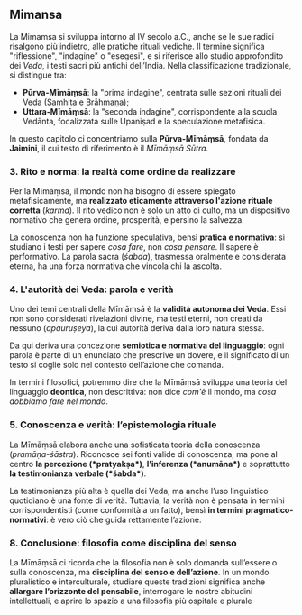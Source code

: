 ## Mimansa







La Mimamsa si sviluppa intorno al IV secolo a.C., anche se le sue radici risalgono più indietro, alle pratiche rituali vediche. Il termine significa "riflessione", "indagine" o "esegesi", e si riferisce allo studio approfondito dei *Veda*, i testi sacri più antichi dell’India. Nella classificazione tradizionale, si distingue tra:

- **Pūrva-Mīmāṃsā**: la "prima indagine", centrata sulle sezioni rituali dei Veda (Samhita e Brāhmaṇa);
- **Uttara-Mīmāṃsā**: la "seconda indagine", corrispondente alla scuola Vedānta, focalizzata sulle Upaniṣad e la speculazione metafisica.

In questo capitolo ci concentriamo sulla **Pūrva-Mīmāṃsā**, fondata da **Jaimini**, il cui testo di riferimento è il *Mīmāṃsā Sūtra*.

### 3. Rito e norma: la realtà come ordine da realizzare

Per la Mīmāṃsā, il mondo non ha bisogno di essere spiegato metafisicamente, ma **realizzato eticamente attraverso l'azione rituale corretta** (*karma*). Il rito vedico non è solo un atto di culto, ma un dispositivo normativo che genera ordine, prosperità, e persino la salvezza.

La conoscenza non ha funzione speculativa, bensì **pratica e normativa**: si studiano i testi per sapere *cosa fare*, non *cosa pensare*. Il sapere è performativo. La parola sacra (*śabda*), trasmessa oralmente e considerata eterna, ha una forza normativa che vincola chi la ascolta.

### 4. L'autorità dei Veda: parola e verità

Uno dei temi centrali della Mīmāṃsā è la **validità autonoma dei Veda**. Essi non sono considerati rivelazioni divine, ma testi eterni, non creati da nessuno (*apauruṣeya*), la cui autorità deriva dalla loro natura stessa.

Da qui deriva una concezione **semiotica e normativa del linguaggio**: ogni parola è parte di un enunciato che prescrive un dovere, e il significato di un testo si coglie solo nel contesto dell’azione che comanda.

In termini filosofici, potremmo dire che la Mīmāṃsā sviluppa una teoria del linguaggio **deontica**, non descrittiva: non dice *com'è* il mondo, ma *cosa dobbiamo fare nel mondo*.

### 5. Conoscenza e verità: l’epistemologia rituale

La Mīmāṃsā elabora anche una sofisticata teoria della conoscenza (*pramāṇa-śāstra*). Riconosce sei fonti valide di conoscenza, ma pone al centro **la percezione (\*pratyakṣa\*)**, **l’inferenza (\*anumāna\*)** e soprattutto **la testimonianza verbale (\*śabda\*)**.

La testimonianza più alta è quella dei Veda, ma anche l’uso linguistico quotidiano è una fonte di verità. Tuttavia, la verità non è pensata in termini corrispondentisti (come conformità a un fatto), bensì **in termini pragmatico-normativi**: è vero ciò che guida rettamente l’azione.



### 8. Conclusione: filosofia come disciplina del senso

La Mīmāṃsā ci ricorda che la filosofia non è solo domanda sull’essere o sulla conoscenza, ma **disciplina del senso e dell’azione**. In un mondo pluralistico e interculturale, studiare queste tradizioni significa anche **allargare l’orizzonte del pensabile**, interrogare le nostre abitudini intellettuali, e aprire lo spazio a una filosofia più ospitale e plurale



